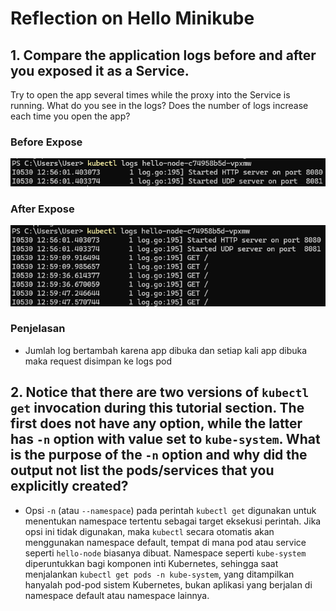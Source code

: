 # Reflection on Hello Minikube

## 1.  Compare the application logs before and after you exposed it as a Service.
Try to open the app several times while the proxy into the Service is running.
What do you see in the logs? Does the number of logs increase each time you open the app?

### Before Expose
![alt text](image-2.png)

### After Expose
![alt text](image-3.png)

### Penjelasan
- Jumlah log bertambah karena app dibuka dan setiap kali app dibuka maka request disimpan ke logs pod


## 2. Notice that there are two versions of `kubectl get` invocation during this tutorial section. The first does not have any option, while the latter has `-n` option with value set to `kube-system`. What is the purpose of the `-n` option and why did the output not list the pods/services that you explicitly created?

- Opsi `-n` (atau `--namespace`) pada perintah `kubectl get` digunakan untuk menentukan namespace tertentu sebagai target eksekusi perintah. Jika opsi ini tidak digunakan, maka `kubectl` secara otomatis akan menggunakan namespace default, tempat di mana pod atau service seperti `hello-node` biasanya dibuat. Namespace seperti `kube-system` diperuntukkan bagi komponen inti Kubernetes, sehingga saat menjalankan `kubectl get pods -n kube-system`, yang ditampilkan hanyalah pod-pod sistem Kubernetes, bukan aplikasi yang berjalan di namespace default atau namespace lainnya.




